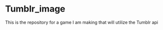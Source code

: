 Tumblr_image
============

This is the repository for a game I am making that will utilize the Tumblr api
